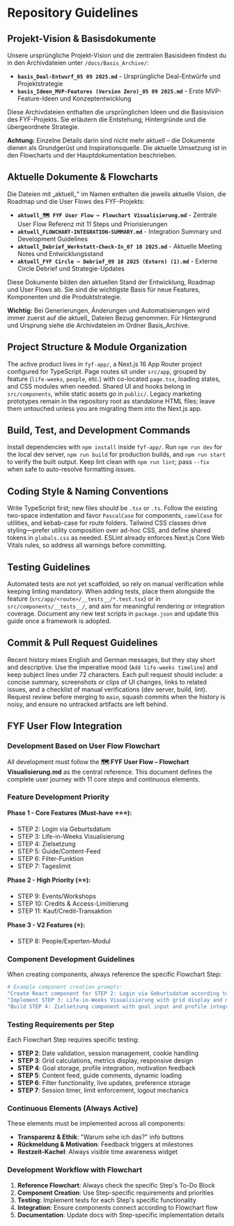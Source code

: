 # Repository Guidelines

## Projekt-Vision & Basisdokumente

Unsere ursprüngliche Projekt-Vision und die zentralen Basisideen findest du in den Archivdateien unter `/docs/Basis_Archive/`:

- **`basis_Deal-Entwurf_05 09 2025.md`** - Ursprüngliche Deal-Entwürfe und Projektstrategie
- **`basis_Ideen_MVP-Features (Version Zero)_05 09 2025.md`** - Erste MVP-Feature-Ideen und Konzeptentwicklung

Diese Archivdateien enthalten die ursprünglichen Ideen und die Basisvision des FYF-Projekts. Sie erläutern die Entstehung, Hintergründe und die übergeordnete Strategie.

**Achtung:** Einzelne Details darin sind nicht mehr aktuell – die Dokumente dienen als Grundgerüst und Inspirationsquelle. Die aktuelle Umsetzung ist in den Flowcharts und der Hauptdokumentation beschrieben.

## Aktuelle Dokumente & Flowcharts

Die Dateien mit „aktuell_" im Namen enthalten die jeweils aktuelle Vision, die Roadmap und die User Flows des FYF-Projekts:

- **`aktuell_🗺️ FYF User Flow – Flowchart Visualisierung.md`** - Zentrale User Flow Referenz mit 11 Steps und Priorisierungen
- **`aktuell_FLOWCHART-INTEGRATION-SUMMARY.md`** - Integration Summary und Development Guidelines
- **`aktuell_Debrief_Werkstatt-Check-In_07 10 2025.md`** - Aktuelle Meeting Notes und Entwicklungsstand
- **`aktuell_FYF Circle – Debrief_09 10 2025 (Extern) (1).md`** - Externe Circle Debrief und Strategie-Updates

Diese Dokumente bilden den aktuellen Stand der Entwicklung, Roadmap und User Flows ab. Sie sind die wichtigste Basis für neue Features, Komponenten und die Produktstrategie.

**Wichtig:** Bei Generierungen, Änderungen und Automatisierungen wird immer zuerst auf die aktuell_ Dateien Bezug genommen. Für Hintergrund und Ursprung siehe die Archivdateien im Ordner Basis_Archive.

## Project Structure & Module Organization
The active product lives in `fyf-app/`, a Next.js 16 App Router project configured for TypeScript. Page routes sit under `src/app`, grouped by feature (`life-weeks`, `people`, etc.) with co-located `page.tsx`, loading states, and CSS modules when needed. Shared UI and hooks belong in `src/components`, while static assets go in `public/`. Legacy marketing prototypes remain in the repository root as standalone HTML files; leave them untouched unless you are migrating them into the Next.js app.

## Build, Test, and Development Commands
Install dependencies with `npm install` inside `fyf-app/`. Run `npm run dev` for the local dev server, `npm run build` for production builds, and `npm run start` to verify the built output. Keep lint clean with `npm run lint`; pass `--fix` when safe to auto-resolve formatting issues.

## Coding Style & Naming Conventions
Write TypeScript first; new files should be `.tsx` or `.ts`. Follow the existing two-space indentation and favor `PascalCase` for components, `camelCase` for utilities, and kebab-case for route folders. Tailwind CSS classes drive styling—prefer utility composition over ad-hoc CSS, and define shared tokens in `globals.css` as needed. ESLint already enforces Next.js Core Web Vitals rules, so address all warnings before committing.

## Testing Guidelines
Automated tests are not yet scaffolded, so rely on manual verification while keeping linting mandatory. When adding tests, place them alongside the feature (`src/app/<route>/__tests__/*.test.tsx`) or in `src/components/__tests__/`, and aim for meaningful rendering or integration coverage. Document any new test scripts in `package.json` and update this guide once a framework is adopted.

## Commit & Pull Request Guidelines
Recent history mixes English and German messages, but they stay short and descriptive. Use the imperative mood (`Add life-weeks timeline`) and keep subject lines under 72 characters. Each pull request should include: a concise summary, screenshots or clips of UI changes, links to related issues, and a checklist of manual verifications (dev server, build, lint). Request review before merging to `main`, squash commits when the history is noisy, and ensure no untracked artifacts are left behind.

## FYF User Flow Integration

### Development Based on User Flow Flowchart

All development must follow the **🗺️ FYF User Flow – Flowchart Visualisierung.md** as the central reference. This document defines the complete user journey with 11 core steps and continuous elements.

### Feature Development Priority

**Phase 1 - Core Features (Must-have ⭐⭐⭐):**
- STEP 2: Login via Geburtsdatum
- STEP 3: Life-in-Weeks Visualisierung  
- STEP 4: Zielsetzung
- STEP 5: Guide/Content-Feed
- STEP 6: Filter-Funktion
- STEP 7: Tageslimit

**Phase 2 - High Priority (⭐⭐):**
- STEP 9: Events/Workshops
- STEP 10: Credits & Access-Limitierung
- STEP 11: Kauf/Credit-Transaktion

**Phase 3 - V2 Features (⭐):**
- STEP 8: People/Experten-Modul

### Component Development Guidelines

When creating components, always reference the specific Flowchart Step:

```bash
# Example component creation prompts:
"Create React component for STEP 2: Login via Geburtsdatum according to Flowchart"
"Implement STEP 3: Life-in-Weeks Visualisierung with grid display and metrics"
"Build STEP 4: Zielsetzung component with goal input and profile integration"
```

### Testing Requirements per Step

Each Flowchart Step requires specific testing:

- **STEP 2**: Date validation, session management, cookie handling
- **STEP 3**: Grid calculations, metrics display, responsive design
- **STEP 4**: Goal storage, profile integration, motivation feedback
- **STEP 5**: Content feed, guide comments, dynamic loading
- **STEP 6**: Filter functionality, live updates, preference storage
- **STEP 7**: Session timer, limit enforcement, logout mechanics

### Continuous Elements (Always Active)

These elements must be implemented across all components:

- **Transparenz & Ethik**: "Warum sehe ich das?" info buttons
- **Rückmeldung & Motivation**: Feedback triggers at milestones
- **Restzeit-Kachel**: Always visible time awareness widget

### Development Workflow with Flowchart

1. **Reference Flowchart**: Always check the specific Step's To-Do Block
2. **Component Creation**: Use Step-specific requirements and priorities
3. **Testing**: Implement tests for each Step's specific functionality
4. **Integration**: Ensure components connect according to Flowchart flow
5. **Documentation**: Update docs with Step-specific implementation details

